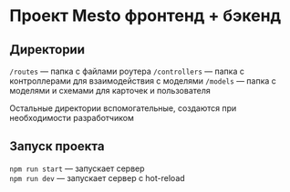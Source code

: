 # Проект Mesto фронтенд + бэкенд

## Директории
`/routes` — папка с файлами роутера
`/controllers` — папка с контроллерами для взаимодействия с моделями
`/models` — папка с моделями и схемами для карточек и пользователя
  
Остальные директории вспомогательные, создаются при необходимости разработчиком

## Запуск проекта

`npm run start` — запускает сервер   
`npm run dev` — запускает сервер с hot-reload
